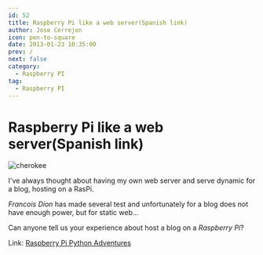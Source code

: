 ```yaml
---
id: 52
title: Raspberry Pi like a web server(Spanish link)
author: Jose Cerrejon
icon: pen-to-square
date: 2013-01-23 10:35:00
prev: /
next: false
category:
  - Raspberry PI
tag:
  - Raspberry PI
---
```


# Raspberry Pi like a web server(Spanish link)

![cherokee](/images/cherokee.png)

I've always thought about having my own web server and serve dynamic for a blog, hosting on a RasPi.

*Francois Dion* has made several test and unfortunately for a blog does not have enough power, but for static web...

Can anyone tell us your experience about host a blog on a *Raspberry Pi*?

Link: [Raspberry Pi Python Adventures](http://raspberry-python.blogspot.com.es/2013/01/raspberrypi-como-servidor-web.html)